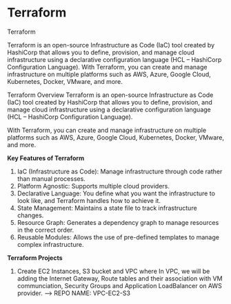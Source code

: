 # Terraform
Terraform

Terraform is an open-source Infrastructure as Code (IaC) tool created by HashiCorp that allows you to define, provision, and manage cloud infrastructure using a declarative configuration language (HCL – HashiCorp Configuration Language).
With Terraform, you can create and manage infrastructure on multiple platforms such as AWS, Azure, Google Cloud, Kubernetes, Docker, VMware, and more.


Terraform Overview
Terraform is an open-source Infrastructure as Code (IaC) tool created by HashiCorp that allows you to define, provision, and manage cloud infrastructure using a declarative configuration language (HCL – HashiCorp Configuration Language).

With Terraform, you can create and manage infrastructure on multiple platforms such as AWS, Azure, Google Cloud, Kubernetes, Docker, VMware, and more.

**Key Features of Terraform**
1. IaC (Infrastructure as Code): Manage infrastructure through code rather than manual processes.
2. Platform Agnostic: Supports multiple cloud providers.
3. Declarative Language: You define what you want the infrastructure to look like, and Terraform handles how to achieve it.
4. State Management: Maintains a state file to track infrastructure changes.
5. Resource Graph: Generates a dependency graph to manage resources in the correct order.
6. Reusable Modules: Allows the use of pre-defined templates to manage complex infrastructure.

**Terraform Projects**
1. Create EC2 Instances, S3 bucket and VPC where In VPC, we will be adding the Internet Gateway, Route tables and their association with VM communciation, Security Groups and Application LoadBalancer on AWS provider. --> REPO NAME: VPC-EC2-S3
